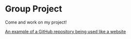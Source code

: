 # Group Project

Come and work on my project!

[An example of a GitHub repository being used like a website](https://github.com/BikeOttawa/OSM-Bike-Ottawa-Tagging-Guide)
